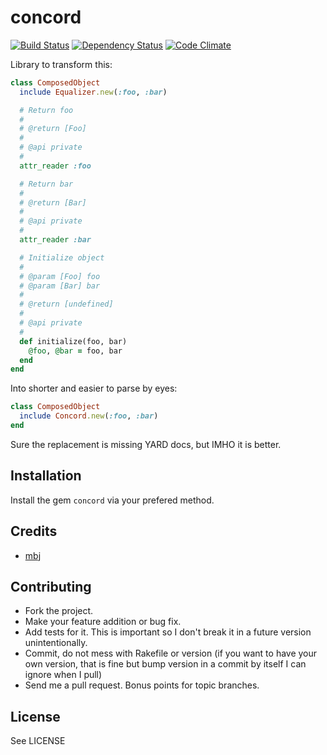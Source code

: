 concord
=======

[![Build Status](https://secure.travis-ci.org/mbj/concord.png?branch=master)](http://travis-ci.org/mbj/concord)
[![Dependency Status](https://gemnasium.com/mbj/concord.png)](https://gemnasium.com/mbj/concord)
[![Code Climate](https://codeclimate.com/github/mbj/concord.png)](https://codeclimate.com/github/mbj/concord)

Library to transform this:

```ruby
class ComposedObject
  include Equalizer.new(:foo, :bar)

  # Return foo
  # 
  # @return [Foo]
  #
  # @api private
  #
  attr_reader :foo

  # Return bar
  #
  # @return [Bar]
  #
  # @api private
  #
  attr_reader :bar

  # Initialize object
  #
  # @param [Foo] foo
  # @param [Bar] bar
  #
  # @return [undefined]
  #
  # @api private
  #
  def initialize(foo, bar)
    @foo, @bar = foo, bar
  end
end
```

Into shorter and easier to parse by eyes:

```ruby
class ComposedObject
  include Concord.new(:foo, :bar)
end
```

Sure the replacement is missing YARD docs, but IMHO it is better.

Installation
------------

Install the gem `concord` via your prefered method.

Credits
-------

* [mbj](https://github.com/mbj)

Contributing
-------------

* Fork the project.
* Make your feature addition or bug fix.
* Add tests for it. This is important so I don't break it in a
  future version unintentionally.
* Commit, do not mess with Rakefile or version
  (if you want to have your own version, that is fine but bump version in a commit by itself I can ignore when I pull)
* Send me a pull request. Bonus points for topic branches.

License
-------

See LICENSE
